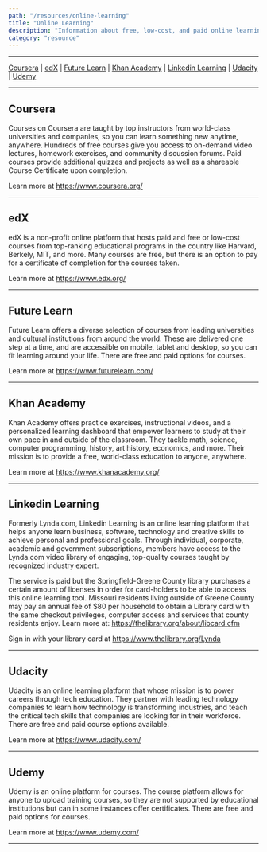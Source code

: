 ```yaml
---
path: "/resources/online-learning"
title: "Online Learning"
description: "Information about free, low-cost, and paid online learning resources for all sorts of learning paths."
category: "resource"
---
```


---

[Coursera](#coursera) | [edX](#edx) | [Future Learn](#future-learn) | [Khan Academy](#khan-academy) | [Linkedin Learning](#linkedin-learning) | [Udacity](#udacity) | [Udemy](#udemy)

---

## Coursera

Courses on Coursera are taught by top instructors from world-class universities and companies, so you can learn something new anytime, anywhere. Hundreds of free courses give you access to on-demand video lectures, homework exercises, and community discussion forums. Paid courses provide additional quizzes and projects as well as a shareable Course Certificate upon completion.

Learn more at https://www.coursera.org/

---

## edX

edX is a non-profit online platform that hosts paid and free or low-cost courses from top-ranking educational programs in the country like Harvard, Berkely, MIT, and more. Many courses are free, but there is an option to pay for a certificate of completion for the courses taken.

Learn more at https://www.edx.org/

---

## Future Learn

Future Learn offers a diverse selection of courses from leading universities and cultural institutions from around the world. These are delivered one step at a time, and are accessible on mobile, tablet and desktop, so you can fit learning around your life. There are free and paid options for courses.

Learn more at https://www.futurelearn.com/

---

## Khan Academy

Khan Academy offers practice exercises, instructional videos, and a personalized learning dashboard that empower learners to study at their own pace in and outside of the classroom. They tackle math, science, computer programming, history, art history, economics, and more. Their mission is to provide a free, world-class education to anyone, anywhere.

Learn more at https://www.khanacademy.org/

---

## Linkedin Learning

Formerly Lynda.com, Linkedin Learning is an online learning platform that helps anyone learn business, software, technology and creative skills to achieve personal and professional goals. Through individual, corporate, academic and government subscriptions, members have access to the Lynda.com video library of engaging, top-quality courses taught by recognized industry expert.

The service is paid but the Springfield-Greene County library purchases a certain amount of licenses in order for card-holders to be able to access this online learning tool. Missouri residents living outside of Greene County may pay an annual fee of \$80 per household to obtain a Library card with the same checkout privileges, computer access and services that county residents enjoy. Learn more at: https://thelibrary.org/about/libcard.cfm

Sign in with your library card at https://www.thelibrary.org/Lynda

---

## Udacity

Udacity is an online learning platform that whose mission is to power careers through tech education. They partner with leading technology companies to learn how technology is transforming industries, and teach the critical tech skills that companies are looking for in their workforce. There are free and paid course options available.

Learn more at https://www.udacity.com/

---

## Udemy

Udemy is an online platform for courses. The course platform allows for anyone to upload training courses, so they are not supported by educational institutions but can in some instances offer certificates. There are free and paid options for courses.

Learn more at https://www.udemy.com/

---
